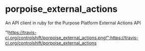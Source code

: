porpoise_external_actions
=========================

An API client in ruby for the Purpose Platform External Actions API

"!https://travis-ci.org/controlshift/porpoise_external_actions.png!":https://travis-ci.org/controlshift/porpoise_external_actions